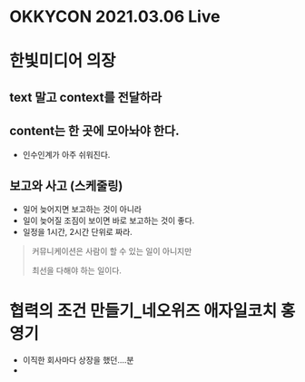 # OKKYCON 2021.03.06 Live

# 한빛미디어 의장

##  text 말고 context를 전달하라

## content는 한 곳에 모아놔야 한다.

- 인수인계가 아주 쉬워진다.

## 보고와 사고 (스케줄링)

- 일어 늦어지면 보고하는 것이 아니라
- 일이 늦어질 조짐이 보이면 바로 보고하는 것이 좋다.
- 일정을 1시간, 2시간 단위로 짜라.

> 커뮤니케이션은 사람이 할 수 있는 일이 아니지만
>
> 최선을 다해야 하는 일이다.



# 협력의 조건 만들기_네오위즈 애자일코치 홍영기

- 이직한 회사마다 상장을 했던....분
- 

